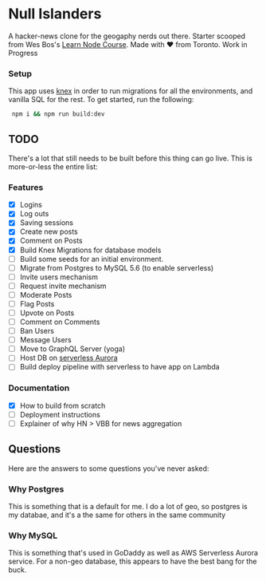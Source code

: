 # Null Islanders

A hacker-news clone for the geogaphy nerds out there. Starter scooped from Wes Bos's [Learn Node Course](https://github.com/wesbos/Learn-Node). Made with ❤️ from Toronto. Work in Progress

### Setup

This app uses [knex](https://knexjs.org/) in order to run migrations for all the environments, and vanilla SQL for the rest. To get started, run the following:

```sh
 npm i && npm run build:dev
```

## TODO

There's a lot that still needs to be built before this thing can go live. This is more-or-less the entire list:

### Features

- [x] Logins
- [x] Log outs
- [x] Saving sessions
- [x] Create new posts
- [x] Comment on Posts
- [x] Build Knex Migrations for database models
- [ ] Build some seeds for an initial environment.
- [ ] Migrate from Postgres to MySQL 5.6 (to enable serverless)
- [ ] Invite users mechanism
- [ ] Request invite mechanism
- [ ] Moderate Posts
- [ ] Flag Posts
- [ ] Upvote on Posts
- [ ] Comment on Comments
- [ ] Ban Users
- [ ] Message Users
- [ ] Move to GraphQL Server (yoga)
- [ ] Host DB on [serverless Aurora](https://aws.amazon.com/rds/aurora/serverless/)
- [ ] Build deploy pipeline with serverless to have app on Lambda

### Documentation

- [x] How to build from scratch
- [ ] Deployment instructions
- [ ] Explainer of why HN > VBB for news aggregation

## Questions

Here are the answers to some questions you've never asked:

### Why Postgres

This is something that is a default for me. I do a lot of geo, so postgres is my databae, and it's a the same for others in the same community

### Why MySQL

This is something that's used in GoDaddy as well as AWS Serverless Aurora service. For a non-geo database, this appears to have the best bang for the buck.
